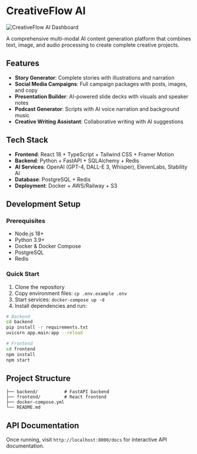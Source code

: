 # CreativeFlow AI

![CreativeFlow AI Dashboard](https://raw.githubusercontent.com/FlashGooden/AI-Creative-Studio/0bd5e4739979e6ba824caf194b2c88516e752a8e/Screenshot%202025-07-07%20at%204.09.55%E2%80%AFPM.png)

A comprehensive multi-modal AI content generation platform that combines text, image, and audio processing to create complete creative projects.



## Features

- **Story Generator**: Complete stories with illustrations and narration
- **Social Media Campaigns**: Full campaign packages with posts, images, and copy
- **Presentation Builder**: AI-powered slide decks with visuals and speaker notes
- **Podcast Generator**: Scripts with AI voice narration and background music
- **Creative Writing Assistant**: Collaborative writing with AI suggestions

## Tech Stack

- **Frontend**: React 18 + TypeScript + Tailwind CSS + Framer Motion
- **Backend**: Python + FastAPI + SQLAlchemy + Redis
- **AI Services**: OpenAI (GPT-4, DALL-E 3, Whisper), ElevenLabs, Stability AI
- **Database**: PostgreSQL + Redis
- **Deployment**: Docker + AWS/Railway + S3

## Development Setup

### Prerequisites

- Node.js 18+
- Python 3.9+
- Docker & Docker Compose
- PostgreSQL
- Redis

### Quick Start

1. Clone the repository
2. Copy environment files: `cp .env.example .env`
3. Start services: `docker-compose up -d`
4. Install dependencies and run:

```bash
# Backend
cd backend
pip install -r requirements.txt
uvicorn app.main:app --reload

# Frontend
cd frontend
npm install
npm start
```

## Project Structure

```
├── backend/          # FastAPI backend
├── frontend/         # React frontend
├── docker-compose.yml
└── README.md
```

## API Documentation

Once running, visit `http://localhost:8000/docs` for interactive API documentation.

